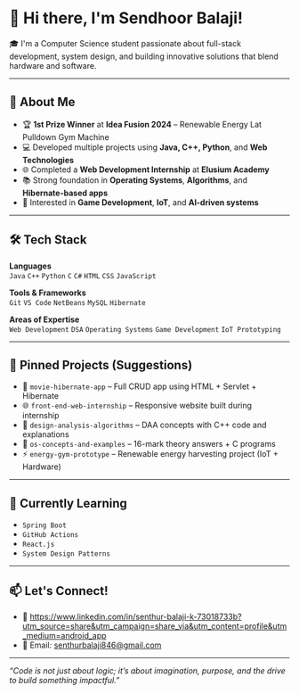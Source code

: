 # 👋 Hi there, I'm Sendhoor Balaji!

🎓 I'm a Computer Science student passionate about full-stack development, system design, and building innovative solutions that blend hardware and software.

---

## 🚀 About Me

- 🏆 **1st Prize Winner** at **Idea Fusion 2024** – Renewable Energy Lat Pulldown Gym Machine  
- 💻 Developed multiple projects using **Java, C++, Python**, and **Web Technologies**
- 🌐 Completed a **Web Development Internship** at **Elusium Academy**
- 📚 Strong foundation in **Operating Systems**, **Algorithms**, and **Hibernate-based apps**
- 🤖 Interested in **Game Development**, **IoT**, and **AI-driven systems**

---

## 🛠️ Tech Stack

**Languages**  
`Java` `C++` `Python` `C` `C#` `HTML` `CSS` `JavaScript`

**Tools & Frameworks**  
`Git` `VS Code` `NetBeans` `MySQL` `Hibernate`

**Areas of Expertise**  
`Web Development` `DSA` `Operating Systems` `Game Development` `IoT Prototyping`

---

## 📌 Pinned Projects (Suggestions)

- 🔧 `movie-hibernate-app` – Full CRUD app using HTML + Servlet + Hibernate  
- 🌐 `front-end-web-internship` – Responsive website built during internship  
- 🧠 `design-analysis-algorithms` – DAA concepts with C++ code and explanations  
- 🧩 `os-concepts-and-examples` – 16-mark theory answers + C programs  
- ⚡ `energy-gym-prototype` – Renewable energy harvesting project (IoT + Hardware)  

---

## 🧠 Currently Learning
- `Spring Boot`
- `GitHub Actions`
- `React.js`
- `System Design Patterns`

---

## 📫 Let's Connect!
- 🔗 https://www.linkedin.com/in/senthur-balaji-k-73018733b?utm_source=share&utm_campaign=share_via&utm_content=profile&utm_medium=android_app
- 📨 Email: senthurbalaji846@gmail.com

---

_“Code is not just about logic; it’s about imagination, purpose, and the drive to build something impactful.”_

